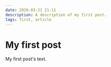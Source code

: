 ```yaml
---
date: 2020-03-21 21:11
description: A description of my first post.
tags: first, article
---
```

# My first post

My first post's text.